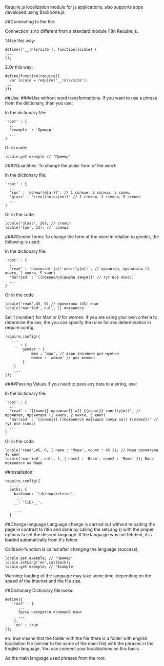 Require.js localization module for js applications, also supports apps developed using Backbone.js.

##Connecting to the file: 

Connection is no different from a standard module i18n Require.js.


1.Use this way:

    define(['__!nls/site'], function(locale) {
    ....
    });

2.Or this way:

    define(function(require){
      var locale = require('__!nls/site');
    ...
    });

##Use:
####Use without word transformations. 
If you want to use a phrase from the dictionary, than you use: 

In the dictionary file:

    'root' : {
      ...
      'example' : 'Пример'
      ...
    }

Or in code:

    locale.get.example // 'Пример'

####Quantities:
To change the plular form of the word: 

In the dictionary file:

    'root' : {
      ...
      'sun' : 'солнц((е|а|))', // 1 солнце, 2 солнца, 5 солнц
      'glass' : 'стек((ло|ла|ол))' // 1 стекло, 2 стекла, 5 стекол
      ...
    }

Or in the code

    locale('glass', 26); // стекол
    locale('sun', 33); //  солнца

####Gender forms
To change the form of the word in relation to gender, the following is used: 

In the dictionary file:

    'root' : {
      ...
      'read' : 'прочитал[[|а]] книг((у|и))', // прочитал, прочитала (1 книгу, 2 книги, 5 книг)
      'married' : '[[поженился|вышла замуж]]' // тут все ясно:) 
      ...
    }

Or in the code

    locale('read',45, 0) // прочитала (45) книг
    locale('married', null, 1) поженился

Set 1 (number) for Man or 0 for women. If you are using your own criteria to determine the sex, the you can specify the rules for sex determination in require.config.

    require.config({
       ...
        __ : {
            gender : {
                men : 'man', // ваше значение для мужчин
                women : 'woman' // для женщин
            }
        }
        ...
    });

####Passing Values 
If you need to pass any data to a string, use: 

In the dictionary file:

    'root' : {
      ...
      'read' : '{{name}} прочитал[[|а]] {{count}} книг((у|и))', // прочитал, прочитала (1 книгу, 2 книги, 5 книг)
      'married' : '{{name1}} [[поженился на|вышла замуж за]] {{name2}}' // тут все ясно:) 
      ...
    }

Or in the code

    locale('read',45, 0, { name : 'Маша', count : 45 }); // Маша прочитала 45 книг
    locale('married', null, 1, { name1 : 'Вася', name2 : 'Маше' }); Вася поженился на Маше

##Installation:

    require.config({
      ....
      paths: {
        backbone: 'lib/exoskeleton',
        ....
        __: 'lib/__',

        ....
      }


##Change language 
Language change is carried out without reloading the page in contrast to i18n and done by calling the setLang () with the proper options to set the desired language. If the language was not fetched, it is loaded automatically from it's folder. 

Callback-function is called after changing the language (success).

    locale.get.example; // 'Пример'
    locale.setLang('en',callback); 
    locale.get.example; // 'Example'
    
Warning: loading of the language may take some time, depending on the speed of the Internet and the file size.

##Dictionary
Dictionary file looks:

    define({
       'root' : {
          ...
          Здесь находится основной язык
          ...
        },
        'en' : true
    });

en: true means that the folder with the file there is a folder with english localiation file (similar to the name of the main file) with the phrases in the English language. You can connect your localizations on this basis. 

As the main language used phrases from the root.
